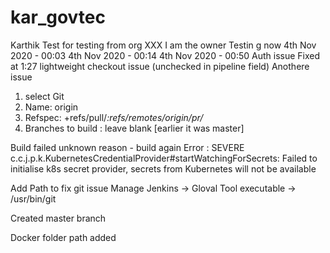 # kar_govtec
Karthik Test for testing from org XXX
I am the owner
Testin
g now
4th Nov 2020 - 00:03
4th Nov 2020 - 00:14
4th Nov 2020 - 00:50
Auth issue Fixed at 1:27 
lightweight checkout issue (unchecked in pipeline field)
Anothere issue
1) select Git
2) Name: origin
3) Refspec: +refs/pull/*:refs/remotes/origin/pr/*
4) Branches to build : leave blank [earlier it was master]

Build failed unknown reason - build again
Error : 
  SEVERE  c.c.j.p.k.KubernetesCredentialProvider#startWatchingForSecrets: Failed to initialise k8s secret provider, secrets from Kubernetes will not be available
  
  Add Path to fix git issue Manage Jenkins -> Gloval Tool executable -> /usr/bin/git
  
  Created master branch
  
  Docker folder path added 

